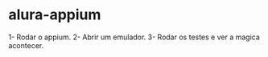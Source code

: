 # alura-appium

1- Rodar o appium.
2- Abrir um emulador.
3- Rodar os testes e ver a magica acontecer.
